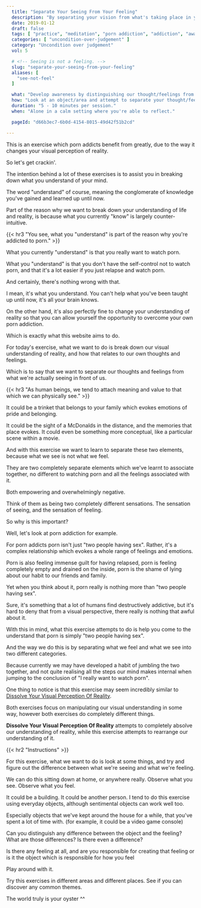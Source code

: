 ```yaml
---
  title: "Separate Your Seeing From Your Feeling"
  description: "By separating your vision from what's taking place in your mind, you can learn to better focus on your senses."
  date: 2019-01-12
  draft: false
  tags: [ "practice", "meditation", "porn addiction", "addiction", "awareness", "awareness exercises", "perspective", "nofap", "neverfap", "neverfap deluxe" ]
  categories: [ "uncondition-over-judgement" ]
  category: "Uncondition over judgement"
  vol: 5

  # <!-- Seeing is not a feeling. -->
  slug: "separate-your-seeing-from-your-feeling"
  aliases: [
    "see-not-feel"
  ]

  what: "Develop awareness by distinguishing our thought/feelings from our visual perception."
  how: "Look at an object/area and attempt to separate your thought/feelings from what you're actually seeing."
  duration: "5 - 10 minutes per session."
  when: "Alone in a calm setting where you're able to reflect."

  pageId: "d66b3ec7-6b0d-4154-8015-49d42f51b2cd"

---
```



<!-- {{< hr2 "Context" >}} -->

This is an exercise which porn addicts benefit from greatly, due to the way it changes your visual perception of reality.

So let's get crackin'.

The intention behind a lot of these exercises is to assist you in breaking down what you understand of your mind.

The word "understand" of course, meaning the conglomerate of knowledge you've gained and learned up until now.

Part of the reason why we want to break down your understanding of life and reality, is because what you currently "know" is largely counter-intuitive.


{{< hr3 "You see, what you \"understand\" is part of the reason why you're addicted to porn." >}}


What you currently "understand" is that you really want to watch porn.

What you "understand" is that you don't have the self-control not to watch porn, and that it's a lot easier if you just relapse and watch porn.

And certainly, there's nothing wrong with that.

I mean, it's what you understand. You can't help what you've been taught up until now, it's all your brain knows.

On the other hand, it's also perfectly fine to change your understanding of reality so that you can allow yourself the opportunity to overcome your own porn addiction.

Which is exactly what this website aims to do.

For today's exercise, what we want to do is break down our visual understanding of reality, and how that relates to our own thoughts and feelings. 

Which is to say that we want to separate our thoughts and feelings from what we're actually seeing in front of us.


{{< hr3 "As human beings, we tend to attach meaning and value to that which we can physically see." >}}


It could be a trinket that belongs to your family which evokes emotions of pride and belonging.

It could be the sight of a McDonalds in the distance, and the memories that place evokes. It could even be something more conceptual, like a particular scene within a movie. 

And with this exercise we want to learn to separate these two elements, because what we see is not what we feel. 

They are two completely separate elements which we've learnt to associate together, no different to watching porn and all the feelings associated with it.

Both empowering and overwhelmingly negative.

Think of them as being two completely different sensations. The sensation of seeing, and the sensation of feeling. 

So why is this important?

Well, let's look at porn addiction for example.

For porn addicts porn isn't just "two people having sex". Rather, it's a complex relationship which evokes a whole range of feelings and emotions.

Porn is also feeling immense guilt for having relapsed, porn is feeling completely empty and drained on the inside, porn is the shame of lying about our habit to our friends and family.

Yet when you think about it, porn really is nothing more than "two people having sex". 

Sure, it's something that a lot of humans find destructively addictive, but it's hard to deny that from a visual perspective, there really is nothing that awful about it. 

With this in mind, what this exercise attempts to do is help you come to the understand that porn is simply "two people having sex".

And the way we do this is by separating what we feel and what we see into two different categories. 

Because currently we may have developed a habit of jumbling the two together, and not quite realising all the steps our mind makes internal when jumping to the conclusion of "I really want to watch porn".

One thing to notice is that this exercise may seem incredibly similar to <a class="link" href="https://neverfapdeluxe.com/practices/dissolve-your-visual-perception-of-reality/">Dissolve Your Visual Perception Of Reality</a>.

Both exercises focus on manipulating our visual understanding in some way, however both exercises do completely different things.

**Dissolve Your Visual Perception Of Reality** attempts to completely absolve our understanding of reality, while this exercise attempts to rearrange our understanding of it.


{{< hr2 "Instructions" >}}


For this exercise, what we want to do is look at some things, and try and figure out the difference between what we're seeing and what we're feeling. 

We can do this sitting down at home, or anywhere really. Observe what you see. Observe what you feel.

It could be a building. It could be another person. I tend to do this exercise using everyday objects, although sentimental objects can work well too. 

Especially objects that we've kept around the house for a while, that you've spent a lot of time with. (for example, it could be a video game console)

Can you distinguish any difference between the object and the feeling? What are those differences? Is there even a difference?

Is there any feeling at all, and are you responsible for creating that feeling or is it the object which is responsible for how you feel

Play around with it. 

Try this exercises in different areas and different places. See if you can discover any common themes. 

The world truly is your oyster ^^



<!-- 
{{< hr2 "Additional Resources" >}}  -->

<!-- maybe link to other  -->


